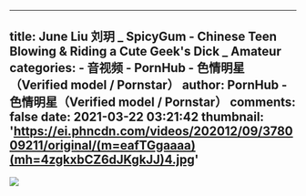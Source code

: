 
---
title: June Liu 刘玥 _ SpicyGum - Chinese Teen Blowing & Riding a Cute Geek's Dick _ Amateur
categories: 
    - 音视频
    - PornHub - 色情明星（Verified model / Pornstar）
author: PornHub - 色情明星（Verified model / Pornstar）
comments: false
date: 2021-03-22 03:21:42
thumbnail: 'https://ei.phncdn.com/videos/202012/09/378009211/original/(m=eafTGgaaaa)(mh=4zgkxbCZ6dJKgkJJ)4.jpg'
---

<div>   
<img src="https://ei.phncdn.com/videos/202012/09/378009211/original/(m=eafTGgaaaa)(mh=4zgkxbCZ6dJKgkJJ)4.jpg" referrerpolicy="no-referrer">  
</div>
            